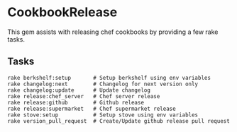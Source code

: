 # CookbookRelease

This gem assists with releasing chef cookbooks by providing a few rake tasks.

## Tasks

```
rake berkshelf:setup       # Setup berkshelf using env variables
rake changelog:next        # Changelog for next version only
rake changelog:update      # Update changelog
rake release:chef_server   # Chef server release
rake release:github        # Github release
rake release:supermarket   # Chef supermarket release
rake stove:setup           # Setup stove using env variables
rake version_pull_request  # Create/Update github release pull request
```
